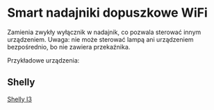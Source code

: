 # Smart nadajniki dopuszkowe WiFi
Zamienia zwykły wyłącznik w nadajnik, co pozwala sterować innym urządzeniem. Uwaga: nie może sterować lampą ani urządzeniem bezpośrednio, bo nie zawiera przekaźnika.

Przykładowe urządzenia:
## Shelly
[Shelly I3](../producenci/Shelly/Shelly-I3)
